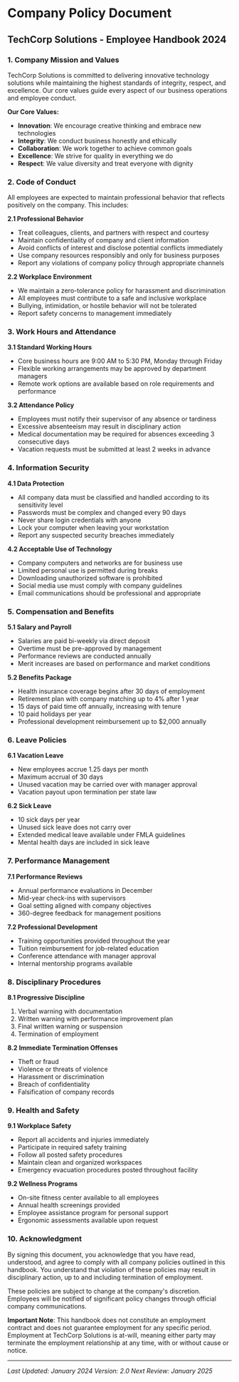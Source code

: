 # Company Policy Document

## TechCorp Solutions - Employee Handbook 2024

### 1. Company Mission and Values

TechCorp Solutions is committed to delivering innovative technology solutions while maintaining the highest standards of integrity, respect, and excellence. Our core values guide every aspect of our business operations and employee conduct.

**Our Core Values:**
- **Innovation**: We encourage creative thinking and embrace new technologies
- **Integrity**: We conduct business honestly and ethically
- **Collaboration**: We work together to achieve common goals
- **Excellence**: We strive for quality in everything we do
- **Respect**: We value diversity and treat everyone with dignity

### 2. Code of Conduct

All employees are expected to maintain professional behavior that reflects positively on the company. This includes:

**2.1 Professional Behavior**
- Treat colleagues, clients, and partners with respect and courtesy
- Maintain confidentiality of company and client information
- Avoid conflicts of interest and disclose potential conflicts immediately
- Use company resources responsibly and only for business purposes
- Report any violations of company policy through appropriate channels

**2.2 Workplace Environment**
- We maintain a zero-tolerance policy for harassment and discrimination
- All employees must contribute to a safe and inclusive workplace
- Bullying, intimidation, or hostile behavior will not be tolerated
- Report safety concerns to management immediately

### 3. Work Hours and Attendance

**3.1 Standard Working Hours**
- Core business hours are 9:00 AM to 5:30 PM, Monday through Friday
- Flexible working arrangements may be approved by department managers
- Remote work options are available based on role requirements and performance

**3.2 Attendance Policy**
- Employees must notify their supervisor of any absence or tardiness
- Excessive absenteeism may result in disciplinary action
- Medical documentation may be required for absences exceeding 3 consecutive days
- Vacation requests must be submitted at least 2 weeks in advance

### 4. Information Security

**4.1 Data Protection**
- All company data must be classified and handled according to its sensitivity level
- Passwords must be complex and changed every 90 days
- Never share login credentials with anyone
- Lock your computer when leaving your workstation
- Report any suspected security breaches immediately

**4.2 Acceptable Use of Technology**
- Company computers and networks are for business use
- Limited personal use is permitted during breaks
- Downloading unauthorized software is prohibited
- Social media use must comply with company guidelines
- Email communications should be professional and appropriate

### 5. Compensation and Benefits

**5.1 Salary and Payroll**
- Salaries are paid bi-weekly via direct deposit
- Overtime must be pre-approved by management
- Performance reviews are conducted annually
- Merit increases are based on performance and market conditions

**5.2 Benefits Package**
- Health insurance coverage begins after 30 days of employment
- Retirement plan with company matching up to 4% after 1 year
- 15 days of paid time off annually, increasing with tenure
- 10 paid holidays per year
- Professional development reimbursement up to $2,000 annually

### 6. Leave Policies

**6.1 Vacation Leave**
- New employees accrue 1.25 days per month
- Maximum accrual of 30 days
- Unused vacation may be carried over with manager approval
- Vacation payout upon termination per state law

**6.2 Sick Leave**
- 10 sick days per year
- Unused sick leave does not carry over
- Extended medical leave available under FMLA guidelines
- Mental health days are included in sick leave

### 7. Performance Management

**7.1 Performance Reviews**
- Annual performance evaluations in December
- Mid-year check-ins with supervisors
- Goal setting aligned with company objectives
- 360-degree feedback for management positions

**7.2 Professional Development**
- Training opportunities provided throughout the year
- Tuition reimbursement for job-related education
- Conference attendance with manager approval
- Internal mentorship programs available

### 8. Disciplinary Procedures

**8.1 Progressive Discipline**
1. Verbal warning with documentation
2. Written warning with performance improvement plan
3. Final written warning or suspension
4. Termination of employment

**8.2 Immediate Termination Offenses**
- Theft or fraud
- Violence or threats of violence
- Harassment or discrimination
- Breach of confidentiality
- Falsification of company records

### 9. Health and Safety

**9.1 Workplace Safety**
- Report all accidents and injuries immediately
- Participate in required safety training
- Follow all posted safety procedures
- Maintain clean and organized workspaces
- Emergency evacuation procedures posted throughout facility

**9.2 Wellness Programs**
- On-site fitness center available to all employees
- Annual health screenings provided
- Employee assistance program for personal support
- Ergonomic assessments available upon request

### 10. Acknowledgment

By signing this document, you acknowledge that you have read, understood, and agree to comply with all company policies outlined in this handbook. You understand that violation of these policies may result in disciplinary action, up to and including termination of employment.

These policies are subject to change at the company's discretion. Employees will be notified of significant policy changes through official company communications.

**Important Note**: This handbook does not constitute an employment contract and does not guarantee employment for any specific period. Employment at TechCorp Solutions is at-will, meaning either party may terminate the employment relationship at any time, with or without cause or notice.

---

*Last Updated: January 2024*
*Version: 2.0*
*Next Review: January 2025*